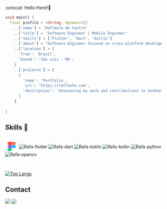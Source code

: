 :octocat: Hello there!:crossed_fingers:

```dart
void main() {
  final profile = <String, dynamic>{}
    ..['name'] = 'Raffaela de Castro'
    ..['title'] = 'Software Engineer | Mobile Engineer'
    ..['skills'] = ['Flutter', 'Dart', 'Kotlin']
    ..['about'] = "Software Engineer focused on cross-platform development using Flutter, Dart, and Kotlin."
    ..['location'] = {
      'from': 'Brazil',
      'based': 'São Luís - MA',
    }
    ..['projects'] = [
      {
        'name': 'Portfolio',
        'url': 'https://raffashe.com',
        'description': 'Showcasing my work and contributions to technology.',
      }
    ]

}
```

## Skills :wine_glass:

<div style="display: inline_block"><br>
   <img align="center" alt="Rafa-Figma" height="30" width="40" src="https://raw.githubusercontent.com/devicons/devicon/master/icons/figma/figma-original.svg"/>
   <img align="center" alt="Rafa-flutter" height="30" width="40" src="https://cdn.jsdelivr.net/gh/devicons/devicon/icons/flutter/flutter-original.svg" />
   <img align="center" alt="Rafa-dart" height="30" width="40" src="https://cdn.jsdelivr.net/gh/devicons/devicon/icons/dart/dart-plain.svg" />
   <img align="center" alt="Rafa-kotlin" height="30" width="40" src="https://cdn.jsdelivr.net/gh/devicons/devicon@latest/icons/kotlin/kotlin-original.svg" />
   <img align="center" alt="Rafa-kotlin" height="30" width="40" src="https://cdn.jsdelivr.net/gh/devicons/devicon@latest/icons/firebase/firebase-original.svg" />
   <img align="center" alt="Rafa-python" height="30" width="40" src="https://cdn.jsdelivr.net/gh/devicons/devicon@latest/icons/python/python-original.svg" />
   <img align="center" alt="Rafa-opencv" height="30" width="40" src="https://cdn.jsdelivr.net/gh/devicons/devicon@latest/icons/opencv/opencv-original.svg" />
</div>

<br> <!-- Add a break here -->

[![Top Langs](https://github-readme-stats.vercel.app/api/top-langs/?username=raffashe&layout=compact&theme=nightowl)](https://github.com/raffashe/github-readme-stats)

## Contact

<div>
  <a href="https://instagram.com/raffashe.jpg" target="_blank"><img src="https://img.shields.io/badge/-Instagram-%23E4405F?style=for-the-badge&logo=instagram&logoColor=white" target="_blank"></a>
  <a href="https://open.spotify.com/user/4mkmfxtbgziyymw90kim49022?si=1aWNoe-3QSyo7obwbzu46w&dl_branch=1" target="_blank"><img src="https://img.shields.io/badge/Spotify-1ED760?&style=for-the-badge&logo=spotify&logoColor=white" target="_blank"></a>
</div>

